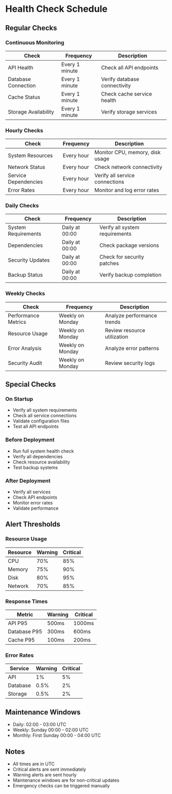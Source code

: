 # Health Check Schedule

## Regular Checks

### Continuous Monitoring
| Check | Frequency | Description |
|-------|-----------|-------------|
| API Health | Every 1 minute | Check all API endpoints |
| Database Connection | Every 1 minute | Verify database connectivity |
| Cache Status | Every 1 minute | Check cache service health |
| Storage Availability | Every 1 minute | Verify storage services |

### Hourly Checks
| Check | Frequency | Description |
|-------|-----------|-------------|
| System Resources | Every hour | Monitor CPU, memory, disk usage |
| Network Status | Every hour | Check network connectivity |
| Service Dependencies | Every hour | Verify all service connections |
| Error Rates | Every hour | Monitor and log error rates |

### Daily Checks
| Check | Frequency | Description |
|-------|-----------|-------------|
| System Requirements | Daily at 00:00 | Verify all system requirements |
| Dependencies | Daily at 00:00 | Check package versions |
| Security Updates | Daily at 00:00 | Check for security patches |
| Backup Status | Daily at 00:00 | Verify backup completion |

### Weekly Checks
| Check | Frequency | Description |
|-------|-----------|-------------|
| Performance Metrics | Weekly on Monday | Analyze performance trends |
| Resource Usage | Weekly on Monday | Review resource utilization |
| Error Analysis | Weekly on Monday | Analyze error patterns |
| Security Audit | Weekly on Monday | Review security logs |

## Special Checks

### On Startup
- Verify all system requirements
- Check all service connections
- Validate configuration files
- Test all API endpoints

### Before Deployment
- Run full system health check
- Verify all dependencies
- Check resource availability
- Test backup systems

### After Deployment
- Verify all services
- Check API endpoints
- Monitor error rates
- Validate performance

## Alert Thresholds

### Resource Usage
| Resource | Warning | Critical |
|----------|---------|----------|
| CPU | 70% | 85% |
| Memory | 75% | 90% |
| Disk | 80% | 95% |
| Network | 70% | 85% |

### Response Times
| Metric | Warning | Critical |
|--------|---------|----------|
| API P95 | 500ms | 1000ms |
| Database P95 | 300ms | 600ms |
| Cache P95 | 100ms | 200ms |

### Error Rates
| Service | Warning | Critical |
|---------|---------|----------|
| API | 1% | 5% |
| Database | 0.5% | 2% |
| Storage | 0.5% | 2% |

## Maintenance Windows
- Daily: 02:00 - 03:00 UTC
- Weekly: Sunday 00:00 - 02:00 UTC
- Monthly: First Sunday 00:00 - 04:00 UTC

## Notes
- All times are in UTC
- Critical alerts are sent immediately
- Warning alerts are sent hourly
- Maintenance windows are for non-critical updates
- Emergency checks can be triggered manually 